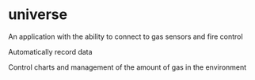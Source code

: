 # universe
An application with the ability to connect to gas sensors and fire control

Automatically record data

Control charts and management of the amount of gas in the environment
